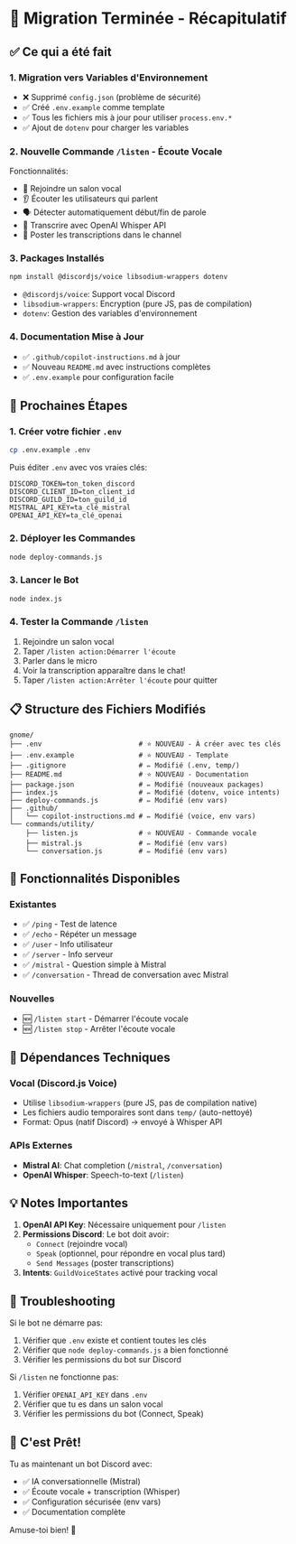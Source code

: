 # 🎉 Migration Terminée - Récapitulatif

## ✅ Ce qui a été fait

### 1. **Migration vers Variables d'Environnement**
- ❌ Supprimé `config.json` (problème de sécurité)
- ✅ Créé `.env.example` comme template
- ✅ Tous les fichiers mis à jour pour utiliser `process.env.*`
- ✅ Ajout de `dotenv` pour charger les variables

### 2. **Nouvelle Commande `/listen` - Écoute Vocale**
Fonctionnalités:
- 🎤 Rejoindre un salon vocal
- 👂 Écouter les utilisateurs qui parlent
- 🗣️ Détecter automatiquement début/fin de parole
- 📝 Transcrire avec OpenAI Whisper API
- 💬 Poster les transcriptions dans le channel

### 3. **Packages Installés**
```bash
npm install @discordjs/voice libsodium-wrappers dotenv
```
- `@discordjs/voice`: Support vocal Discord
- `libsodium-wrappers`: Encryption (pure JS, pas de compilation)
- `dotenv`: Gestion des variables d'environnement

### 4. **Documentation Mise à Jour**
- ✅ `.github/copilot-instructions.md` à jour
- ✅ Nouveau `README.md` avec instructions complètes
- ✅ `.env.example` pour configuration facile

## 🚀 Prochaines Étapes

### 1. Créer votre fichier `.env`
```bash
cp .env.example .env
```

Puis éditer `.env` avec vos vraies clés:
```env
DISCORD_TOKEN=ton_token_discord
DISCORD_CLIENT_ID=ton_client_id
DISCORD_GUILD_ID=ton_guild_id
MISTRAL_API_KEY=ta_clé_mistral
OPENAI_API_KEY=ta_clé_openai
```

### 2. Déployer les Commandes
```bash
node deploy-commands.js
```

### 3. Lancer le Bot
```bash
node index.js
```

### 4. Tester la Commande `/listen`
1. Rejoindre un salon vocal
2. Taper `/listen action:Démarrer l'écoute`
3. Parler dans le micro
4. Voir la transcription apparaître dans le chat!
5. Taper `/listen action:Arrêter l'écoute` pour quitter

## 📋 Structure des Fichiers Modifiés

```
gnome/
├── .env                        # ⭐ NOUVEAU - À créer avec tes clés
├── .env.example                # ⭐ NOUVEAU - Template
├── .gitignore                  # ✏️ Modifié (.env, temp/)
├── README.md                   # ⭐ NOUVEAU - Documentation
├── package.json                # ✏️ Modifié (nouveaux packages)
├── index.js                    # ✏️ Modifié (dotenv, voice intents)
├── deploy-commands.js          # ✏️ Modifié (env vars)
├── .github/
│   └── copilot-instructions.md # ✏️ Modifié (voice, env vars)
└── commands/utility/
    ├── listen.js               # ⭐ NOUVEAU - Commande vocale
    ├── mistral.js              # ✏️ Modifié (env vars)
    └── conversation.js         # ✏️ Modifié (env vars)
```

## 🎯 Fonctionnalités Disponibles

### Existantes
- ✅ `/ping` - Test de latence
- ✅ `/echo` - Répéter un message
- ✅ `/user` - Info utilisateur
- ✅ `/server` - Info serveur
- ✅ `/mistral` - Question simple à Mistral
- ✅ `/conversation` - Thread de conversation avec Mistral

### Nouvelles
- 🆕 `/listen start` - Démarrer l'écoute vocale
- 🆕 `/listen stop` - Arrêter l'écoute vocale

## 🔧 Dépendances Techniques

### Vocal (Discord.js Voice)
- Utilise `libsodium-wrappers` (pure JS, pas de compilation native)
- Les fichiers audio temporaires sont dans `temp/` (auto-nettoyé)
- Format: Opus (natif Discord) → envoyé à Whisper API

### APIs Externes
- **Mistral AI**: Chat completion (`/mistral`, `/conversation`)
- **OpenAI Whisper**: Speech-to-text (`/listen`)

## 💡 Notes Importantes

1. **OpenAI API Key**: Nécessaire uniquement pour `/listen`
2. **Permissions Discord**: Le bot doit avoir:
   - `Connect` (rejoindre vocal)
   - `Speak` (optionnel, pour répondre en vocal plus tard)
   - `Send Messages` (poster transcriptions)
3. **Intents**: `GuildVoiceStates` activé pour tracking vocal

## 🐛 Troubleshooting

Si le bot ne démarre pas:
1. Vérifier que `.env` existe et contient toutes les clés
2. Vérifier que `node deploy-commands.js` a bien fonctionné
3. Vérifier les permissions du bot sur Discord

Si `/listen` ne fonctionne pas:
1. Vérifier `OPENAI_API_KEY` dans `.env`
2. Vérifier que tu es dans un salon vocal
3. Vérifier les permissions du bot (Connect, Speak)

## 🎊 C'est Prêt!

Tu as maintenant un bot Discord avec:
- ✅ IA conversationnelle (Mistral)
- ✅ Écoute vocale + transcription (Whisper)
- ✅ Configuration sécurisée (env vars)
- ✅ Documentation complète

Amuse-toi bien! 🚀
